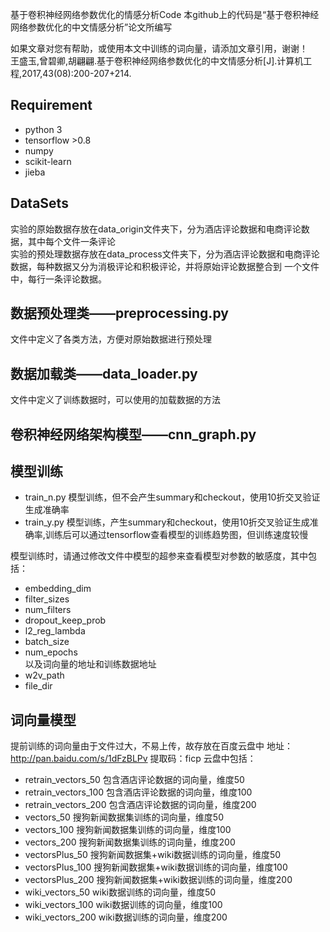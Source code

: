 基于卷积神经网络参数优化的情感分析Code
本github上的代码是“基于卷积神经网络参数优化的中文情感分析”论文所编写

如果文章对您有帮助，或使用本文中训练的词向量，请添加文章引用，谢谢！  
王盛玉,曾碧卿,胡翩翩.基于卷积神经网络参数优化的中文情感分析[J].计算机工程,2017,43(08):200-207+214.

## Requirement 	
- python 3 	
- tensorflow >0.8 	
- numpy 	
- scikit-learn 	
- jieba 	

## DataSets	
实验的原始数据存放在data_origin文件夹下，分为酒店评论数据和电商评论数据，其中每个文件一条评论  
实验的预处理数据存放在data_process文件夹下，分为酒店评论数据和电商评论数据，每种数据又分为消极评论和积极评论，并将原始评论数据整合到
一个文件中，每行一条评论数据。

## 数据预处理类——preprocessing.py	
文件中定义了各类方法，方便对原始数据进行预处理

## 数据加载类——data_loader.py
文件中定义了训练数据时，可以使用的加载数据的方法

## 卷积神经网络架构模型——cnn_graph.py
	
## 模型训练
- train_n.py      模型训练，但不会产生summary和checkout，使用10折交叉验证生成准确率
- train_y.py      模型训练，产生summary和checkout，使用10折交叉验证生成准确率,训练后可以通过tensorflow查看模型的训练趋势图，但训练速度较慢
	
模型训练时，请通过修改文件中模型的超参来查看模型对参数的敏感度，其中包括：
- embedding_dim
- filter_sizes
- num_filters
- dropout_keep_prob 
- l2_reg_lambda
- batch_size
- num_epochs	
以及词向量的地址和训练数据地址
- w2v_path
- file_dir

## 词向量模型
提前训练的词向量由于文件过大，不易上传，故存放在百度云盘中
地址：http://pan.baidu.com/s/1dFzBLPv  提取码：ficp
云盘中包括：
- retrain_vectors_50      包含酒店评论数据的词向量，维度50
- retrain_vectors_100      包含酒店评论数据的词向量，维度100
- retrain_vectors_200      包含酒店评论数据的词向量，维度200
- vectors_50      搜狗新闻数据集训练的词向量，维度50
- vectors_100      搜狗新闻数据集训练的词向量，维度100
- vectors_200      搜狗新闻数据集训练的词向量，维度200
- vectorsPlus_50      搜狗新闻数据集+wiki数据训练的词向量，维度50
- vectorsPlus_100      搜狗新闻数据集+wiki数据训练的词向量，维度100
- vectorsPlus_200      搜狗新闻数据集+wiki数据训练的词向量，维度200
- wiki_vectors_50      wiki数据训练的词向量，维度50
- wiki_vectors_100      wiki数据训练的词向量，维度100
- wiki_vectors_200      wiki数据训练的词向量，维度200
